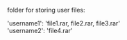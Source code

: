 folder for storing user files:  

'username1': 'file1.rar, file2.rar, file3.rar'  
'username2': 'file4.rar'